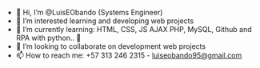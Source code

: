 - 👋 Hi, I’m @LuisEObando (Systems Engineer)
- 👀 I’m interested learning and developing web projects 
- 🌱 I’m currently learning: HTML, CSS, JS AJAX PHP, MySQL, Github and RPA with python.. 🏃‍
- 💞️ I’m looking to collaborate on development web projects 
- 📫 How to reach me: +57 313 246 2315 - luiseobando95@gmail.com

<!---
LuisEObando/LuisEObando is a ✨ special ✨ repository because its `README.md` (this file) appears on your GitHub profile.
You can click the Preview link to take a look at your changes.
--->
